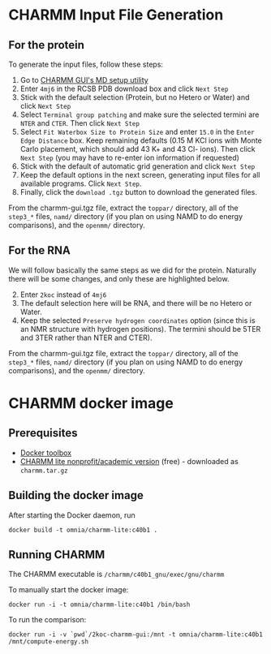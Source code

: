 CHARMM Input File Generation
============================

For the protein
---------------

To generate the input files, follow these steps:

1. Go to [CHARMM GUI's MD setup utility](http://www.charmm-gui.org/?doc=input/mdsetup)
2. Enter ``4mj6`` in the RCSB PDB download box and click ``Next Step``
3. Stick with the default selection (Protein, but no Hetero or Water) and click ``Next Step``
4. Select ``Terminal group patching`` and make sure the selected termini are
   ``NTER`` and ``CTER``. Then click ``Next Step``
5. Select ``Fit Waterbox Size to Protein Size`` and enter ``15.0`` in the
   ``Enter Edge Distance`` box. Keep remaining defaults (0.15 M KCl ions with
   Monte Carlo placement, which should add 43 K+ and 43 Cl- ions). Then click
   ``Next Step`` (you may have to re-enter ion information if requested)
6. Stick with the default of automatic grid generation and click ``Next Step``
7. Keep the default options in the next screen, generating input files for all
   available programs. Click ``Next Step``.
8. Finally, click the ``download .tgz`` button to download the generated files.

From the charmm-gui.tgz file, extract the ``toppar/`` directory, all of the
``step3_*`` files, ``namd/`` directory (if you plan on using NAMD to do energy
comparisons), and the ``openmm/`` directory.

For the RNA
-----------

We will follow basically the same steps as we did for the protein.  Naturally
there will be some changes, and only these are highlighted below.

2. Enter ``2koc`` instead of ``4mj6``
3. The default selection here will be RNA, and there will be no Hetero or Water.
4. Keep the selected ``Preserve hydrogen coordinates`` option (since this is an
   NMR structure with hydrogen positions). The termini should be 5TER and 3TER
   rather than NTER and CTER).

From the charmm-gui.tgz file, extract the ``toppar/`` directory, all of the
``step3_*`` files, ``namd/`` directory (if you plan on using NAMD to do energy
comparisons), and the ``openmm/`` directory.

CHARMM docker image
===================

Prerequisites
-------------
* [Docker toolbox](https://www.docker.com/products/docker-toolbox)
* [CHARMM lite nonprofit/academic version](http://charmm.chemistry.harvard.edu/charmm_lite.php) (free) - downloaded as `charmm.tar.gz`

Building the docker image
-------------------------
After starting the Docker daemon, run
```
docker build -t omnia/charmm-lite:c40b1 .
```

Running CHARMM
--------------
The CHARMM executable is `/charmm/c40b1_gnu/exec/gnu/charmm`

To manually start the docker image:
```
docker run -i -t omnia/charmm-lite:c40b1 /bin/bash
```
To run the comparison:
```
docker run -i -v `pwd`/2koc-charmm-gui:/mnt -t omnia/charmm-lite:c40b1 /mnt/compute-energy.sh
```
